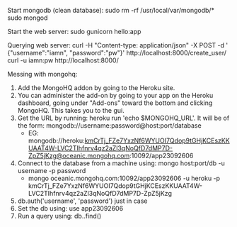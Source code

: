 Start mongodb (clean database):
sudo rm -rf /usr/local/var/mongodb/*
sudo mongod

Start the web server:
sudo gunicorn hello:app

Querying web server:
curl -H "Content-type: application/json" -X POST -d ' {"username":"iamn", "password":"pw"}'  http://localhost:8000/create_user/
curl -u iamn:pw  http://localhost:8000/


Messing with mongohq:
1) Add the MongoHQ addon by going to the Heroku site.
2) You can administer the add-on by going to your app on the Heroku dashboard, going under "Add-ons" toward the bottom and clicking MongoHQ. This takes you to the gui.
3) Get the URL by running: heroku run 'echo $MONGOHQ_URL'. It will be of the form: mongodb://username:password@host:port/database
   - EG: mongodb://heroku:kmCrTj_FZe7YxzNf6WYUOI7Qdop9tGHjKCEszKKUAAT4W-LVC2TIhfnrv4qz2aZl3qNoQfD7dMP7D-ZpZ5jKzg@oceanic.mongohq.com:10092/app23092606
4) Connect to the database from a machine using: mongo host:port/db -u username -p password
   - mongo oceanic.mongohq.com:10092/app23092606 -u heroku -p kmCrTj_FZe7YxzNf6WYUOI7Qdop9tGHjKCEszKKUAAT4W-LVC2TIhfnrv4qz2aZl3qNoQfD7dMP7D-ZpZ5jKzg
5) db.auth('username', 'password') just in case
6) Set the db using: use app23092606
7) Run a query using: db.<collection>.find()
